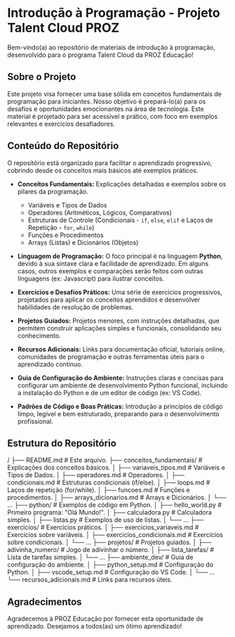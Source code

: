 # Introdução à Programação - Projeto Talent Cloud PROZ

Bem-vindo(a) ao repositório de materiais de introdução à programação, desenvolvido para o programa Talent Cloud da PROZ Educação!

## Sobre o Projeto

Este projeto visa fornecer uma base sólida em conceitos fundamentais de programação para iniciantes. Nosso objetivo é prepará-lo(a) para os desafios e oportunidades emocionantes na área de tecnologia.  Este material é projetado para ser acessível e prático, com foco em exemplos relevantes e exercícios desafiadores.

## Conteúdo do Repositório

O repositório está organizado para facilitar o aprendizado progressivo, cobrindo desde os conceitos mais básicos até exemplos práticos.

*   **Conceitos Fundamentais:** Explicações detalhadas e exemplos sobre os pilares da programação.
    *   Variáveis e Tipos de Dados
    *   Operadores (Aritméticos, Lógicos, Comparativos)
    *   Estruturas de Controle (Condicionais - `if`, `else`, `elif` e Laços de Repetição - `for`, `while`)
    *   Funções e Procedimentos
    *   Arrays (Listas) e Dicionários (Objetos)

*   **Linguagem de Programação:** O foco principal é na linguagem **Python**, devido à sua sintaxe clara e facilidade de aprendizado.  Em alguns casos, outros exemplos e comparações serão feitos com outras linguagens (ex: Javascript) para ilustrar conceitos.

*   **Exercícios e Desafios Práticos:** Uma série de exercícios progressivos, projetados para aplicar os conceitos aprendidos e desenvolver habilidades de resolução de problemas.

*   **Projetos Guiados:** Projetos menores, com instruções detalhadas, que permitem construir aplicações simples e funcionais, consolidando seu conhecimento.

*   **Recursos Adicionais:** Links para documentação oficial, tutoriais online, comunidades de programação e outras ferramentas úteis para o aprendizado contínuo.

*   **Guia de Configuração do Ambiente:** Instruções claras e concisas para configurar um ambiente de desenvolvimento Python funcional, incluindo a instalação do Python e de um editor de código (ex: VS Code).

*   **Padrões de Código e Boas Práticas:** Introdução a princípios de código limpo, legível e bem estruturado, preparando para o desenvolvimento profissional.

## Estrutura do Repositório

/
├── README.md # Este arquivo.
├── conceitos_fundamentais/ # Explicações dos conceitos básicos.
│ ├── variaveis_tipos.md # Variáveis e Tipos de Dados.
│ ├── operadores.md # Operadores.
│ ├── condicionais.md # Estruturas condicionais (if/else).
│ ├── loops.md # Laços de repetição (for/while).
│ ├── funcoes.md # Funções e procedimentos.
│ ├── arrays_dicionarios.md # Arrays e Dicionários.
│ └── ...
├── python/ # Exemplos de código em Python.
│ ├── hello_world.py # Primeiro programa: "Olá Mundo!".
│ ├── calculadora.py # Calculadora simples.
│ ├── listas.py # Exemplos de uso de listas.
│ └── ...
├── exercicios/ # Exercícios práticos.
│ ├── exercicios_variaveis.md # Exercícios sobre variáveis.
│ ├── exercicios_condicionais.md # Exercícios sobre condicionais.
│ └── ...
├── projetos/ # Projetos guiados.
│ ├── adivinha_numero/ # Jogo de adivinhar o número.
│ ├── lista_tarefas/ # Lista de tarefas simples.
│ └── ...
├── ambiente_dev/ # Guia de configuração do ambiente.
│ ├── python_setup.md # Configuração do Python.
│ ├── vscode_setup.md # Configuração do VS Code.
│ └── ...
└── recursos_adicionais.md # Links para recursos úteis.

## Agradecimentos

Agradecemos à PROZ Educação por fornecer esta oportunidade de aprendizado.  Desejamos a todos(as) um ótimo aprendizado!
